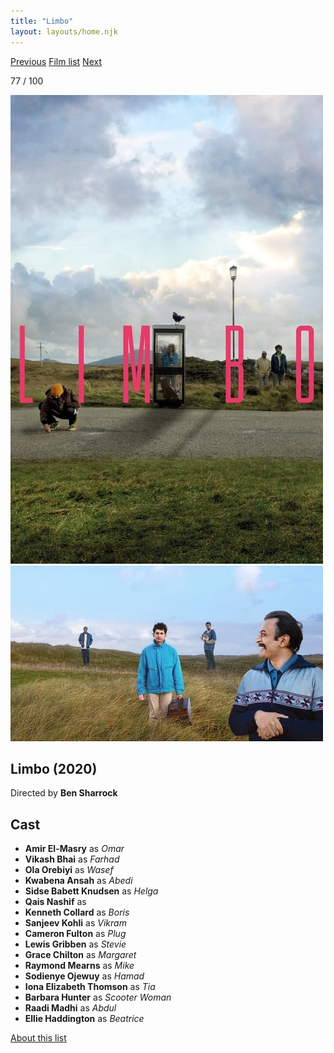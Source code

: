 ```yaml
---
title: "Limbo"
layout: layouts/home.njk
---
```


<nav class="films">
  <a class="prev" href="../eternal-beauty">Previous</a>
  <a href="../">Film list</a>
  <a class="next" href="../the-truffle-hunters">Next</a>
</nav>

<p>77 / 100</p>

<article class="film">
  <img class="poster" src="../films/posters/limbo.jpg" alt="">
  <img class="backdrop" src="../films/backdrops/limbo.jpg" alt="">

  <h1>Limbo (2020)</h1>

  <p class="director">
    Directed by <strong>Ben Sharrock</strong>
  </p>


  <h2>
    Cast
  </h2>
  <ul>
    <li><strong>Amir El-Masry</strong> as <em>Omar</em></li>
<li><strong>Vikash Bhai</strong> as <em>Farhad</em></li>
<li><strong>Ola Orebiyi</strong> as <em>Wasef</em></li>
<li><strong>Kwabena Ansah</strong> as <em>Abedi</em></li>
<li><strong>Sidse Babett Knudsen</strong> as <em>Helga</em></li>
<li><strong>Qais Nashif</strong> as <em></em></li>
<li><strong>Kenneth Collard</strong> as <em>Boris</em></li>
<li><strong>Sanjeev Kohli</strong> as <em>Vikram</em></li>
<li><strong>Cameron Fulton</strong> as <em>Plug</em></li>
<li><strong>Lewis Gribben</strong> as <em>Stevie</em></li>
<li><strong>Grace Chilton</strong> as <em>Margaret</em></li>
<li><strong>Raymond Mearns</strong> as <em>Mike</em></li>
<li><strong>Sodienye Ojewuy</strong> as <em>Hamad</em></li>
<li><strong>Iona Elizabeth Thomson</strong> as <em>Tia</em></li>
<li><strong>Barbara Hunter</strong> as <em>Scooter Woman</em></li>
<li><strong>Raadi Madhi</strong> as <em>Abdul</em></li>
<li><strong>Ellie Haddington</strong> as <em>Beatrice</em></li>
  </ul>
</article>
<footer>
  <a href="../about">About this list</a>
</footer>
